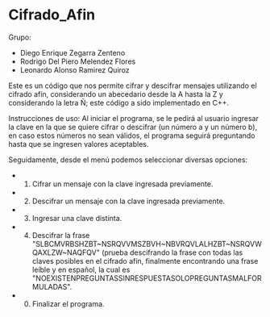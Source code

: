 # Cifrado_Afin

Grupo:
- Diego Enrique Zegarra Zenteno
- Rodrigo Del Piero Melendez Flores
- Leonardo Alonso Ramirez Quiroz

Este es un código que nos permite cifrar y descifrar mensajes utilizando el cifrado afín, considerando un abecedario desde la A hasta la Z y considerando la letra Ñ; este código a sido implementado en C++.

Instrucciones de uso:
Al iniciar el programa, se le pedirá al usuario ingresar la clave en la que se quiere cifrar o descifrar (un número a y un número b), en caso estos números no sean válidos, el programa seguirá preguntando hasta que se ingresen valores aceptables.

Seguidamente, desde el menú podemos seleccionar diversas opciones:
- 1. Cifrar un mensaje con la clave ingresada previamente.
- 2. Descifrar un mensaje con la clave ingresada previamente.
- 3. Ingresar una clave distinta.
- 4. Descifrar la frase "SLBCMVRBSHZBT~NSRQVVMSZBVH~NBVRQVLALHZBT~NSRQVWQAXLZW~NAQFQV" (prueba descifrando la frase con todas las claves posibles en el cifrado afín, finalmente encontrando una frase leíble y en español, la cual es "NOEXISTENPREGUNTASSINRESPUESTASOLOPREGUNTASMALFORMULADAS".
- 0. Finalizar el programa.
